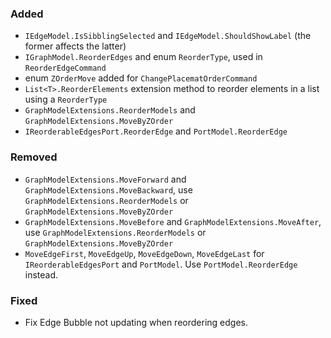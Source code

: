 ### Added

- `IEdgeModel.IsSibblingSelected` and `IEdgeModel.ShouldShowLabel` (the former affects the latter)
- `IGraphModel.ReorderEdges` and enum `ReorderType`, used in `ReorderEdgeCommand`
- enum `ZOrderMove` added for `ChangePlacematOrderCommand`
- `List<T>.ReorderElements` extension method to reorder elements in a list using a `ReorderType`
- `GraphModelExtensions.ReorderModels` and `GraphModelExtensions.MoveByZOrder`
- `IReorderableEdgesPort.ReorderEdge` and `PortModel.ReorderEdge`

### Removed

- `GraphModelExtensions.MoveForward` and `GraphModelExtensions.MoveBackward`, use `GraphModelExtensions.ReorderModels` or `GraphModelExtensions.MoveByZOrder`
- `GraphModelExtensions.MoveBefore` and `GraphModelExtensions.MoveAfter`, use `GraphModelExtensions.ReorderModels` or `GraphModelExtensions.MoveByZOrder`
- `MoveEdgeFirst`, `MoveEdgeUp`, `MoveEdgeDown`, `MoveEdgeLast` for `IReorderableEdgesPort` and `PortModel`. Use `PortModel.ReorderEdge` instead.

### Fixed

- Fix Edge Bubble not updating when reordering edges.
